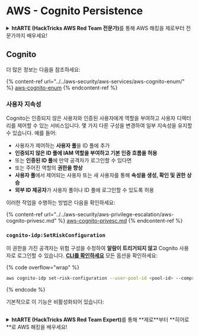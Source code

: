 # AWS - Cognito Persistence

<details>

<summary><strong>htARTE (HackTricks AWS Red Team 전문가)</strong>를 통해 AWS 해킹을 제로부터 전문가까지 배우세요!</summary>

다른 방법으로 HackTricks를 지원하는 방법:

- **회사를 HackTricks에서 광고하거나 HackTricks를 PDF로 다운로드**하고 싶다면 [**구독 요금제**](https://github.com/sponsors/carlospolop)를 확인하세요!
- [**공식 PEASS & HackTricks 스왜그**](https://peass.creator-spring.com)를 구매하세요
- [**The PEASS Family**](https://opensea.io/collection/the-peass-family)를 발견하세요, 당사의 독점 [**NFTs**](https://opensea.io/collection/the-peass-family) 컬렉션
- 💬 [**Discord 그룹**](https://discord.gg/hRep4RUj7f) 또는 [**텔레그램 그룹**](https://t.me/peass)에 **가입**하거나 **트위터** 🐦 [**@hacktricks_live**](https://twitter.com/hacktricks_live)를 **팔로우**하세요.
- **HackTricks** 및 **HackTricks Cloud** github 저장소에 PR을 제출하여 **해킹 트릭을 공유**하세요.

</details>

## Cognito

더 많은 정보는 다음을 참조하세요:

{% content-ref url="../../aws-security/aws-services/aws-cognito-enum/" %}
[aws-cognito-enum](../../aws-security/aws-services/aws-cognito-enum/)
{% endcontent-ref %}

### 사용자 지속성

Cognito는 인증되지 않은 사용자와 인증된 사용자에게 역할을 부여하고 사용자 디렉터리를 제어할 수 있는 서비스입니다. 몇 가지 다른 구성을 변경하여 일부 지속성을 유지할 수 있습니다. 예를 들어:

- 사용자가 제어하는 **사용자 풀**을 ID 풀에 추가
- **인증되지 않은 ID 풀에 IAM 역할을 부여하고 기본 인증 흐름을 허용**
- 또는 **인증된 ID 풀**에 만약 공격자가 로그인할 수 있다면
- 또는 주어진 역할의 **권한을 향상**
- **사용자 풀**에서 제어되는 사용자 또는 새 사용자를 통해 **속성을 생성, 확인 및 권한 상승**
- **외부 ID 제공자**가 사용자 풀이나 ID 풀에 로그인할 수 있도록 허용

이러한 작업을 수행하는 방법은 다음을 확인하세요:

{% content-ref url="../../aws-security/aws-privilege-escalation/aws-cognito-privesc.md" %}
[aws-cognito-privesc.md](../../aws-security/aws-privilege-escalation/aws-cognito-privesc.md)
{% endcontent-ref %}

### `cognito-idp:SetRiskConfiguration`

이 권한을 가진 공격자는 위험 구성을 수정하여 **알람이 트리거되지 않고** Cognito 사용자로 로그인할 수 있습니다. [**CLI를 확인하세요**](https://docs.aws.amazon.com/cli/latest/reference/cognito-idp/set-risk-configuration.html) 모든 옵션을 확인하세요:

{% code overflow="wrap" %}
```bash
aws cognito-idp set-risk-configuration --user-pool-id <pool-id> --compromised-credentials-risk-configuration EventFilter=SIGN_UP,Actions={EventAction=NO_ACTION}
```
{% endcode %}

기본적으로 이 기능은 비활성화되어 있습니다:

<figure><img src="https://lh6.googleusercontent.com/EOiM0EVuEgZDfW3rOJHLQjd09-KmvraCMssjZYpY9sVha6NcxwUjStrLbZxAT3D3j9y08kd5oobvW8a2fLUVROyhkHaB1OPhd7X6gJW3AEQtlZM62q41uYJjTY1EJ0iQg6Orr1O7yZ798EpIJ87og4Tbzw=s2048" alt=""><figcaption></figcaption></figure>

<details>

<summary><strong>htARTE (HackTricks AWS Red Team Expert)</strong>를 통해 **제로**부터 **히어로**로 AWS 해킹을 배우세요!</summary>

HackTricks를 지원하는 다른 방법:

* **회사를 HackTricks에서 광고하거나 PDF로 다운로드**하고 싶다면 [**구독 요금제**](https://github.com/sponsors/carlospolop)를 확인하세요!
* [**공식 PEASS & HackTricks 스왜그**](https://peass.creator-spring.com)를 구매하세요
* [**The PEASS Family**](https://opensea.io/collection/the-peass-family)를 발견하세요, 당사의 독점 [**NFTs**](https://opensea.io/collection/the-peass-family) 컬렉션
* **💬 [Discord 그룹](https://discord.gg/hRep4RUj7f)** 또는 [텔레그램 그룹](https://t.me/peass)에 **가입**하거나 **트위터** 🐦 [**@hacktricks_live**](https://twitter.com/hacktricks_live)를 **팔로우**하세요.
* **HackTricks** 및 **HackTricks Cloud** github 저장소에 PR을 제출하여 **해킹 트릭을 공유**하세요.

</details>
